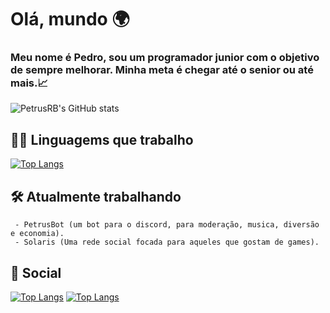 <h1>Olá, mundo 🌍</h1>

<h3>
Meu nome é Pedro, sou um programador junior com o objetivo de sempre melhorar.
Minha meta é chegar até o senior ou até mais.📈
</h3>

![PetrusRB's GitHub stats](https://github-readme-stats.vercel.app/api?username=PetrusRB&show_icons=true&theme=codeSTACKr&locale=pt-br)

## 👨‍💻 Linguagems que trabalho
[![Top Langs](https://github-readme-stats.vercel.app/api/top-langs/?username=PetrusRB&layout=compact&theme=codeSTACKr&locale=pt-br)](https://github.com/PetrusRB/github-readme-stats)

## 🛠️ Atualmente trabalhando
     - PetrusBot (um bot para o discord, para moderação, musica, diversão e economia).
     - Solaris (Uma rede social focada para aqueles que gostam de games).

## 🔴 Social
[![Top Langs](https://img.shields.io/badge/Pinterest-%23E60023?style=for-the-badge&logo=pinterest&logoColor=white)](https://br.pinterest.com/pedrocodevac/)
[![Top Langs](https://img.shields.io/badge/Youtube-FF0000?style=for-the-badge&logo=youtube&logoColor=white)](https://www.youtube.com/@PetrusRB)
